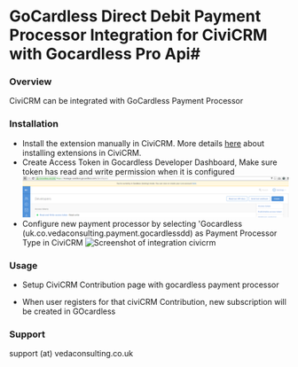 # GoCardless Direct Debit Payment Processor Integration for CiviCRM with Gocardless Pro Api#

### Overview ###

CiviCRM can be integrated with GoCardless Payment Processor

### Installation ###

* Install the extension manually in CiviCRM. More details [here](http://wiki.civicrm.org/confluence/display/CRMDOC/Extensions#Extensions-Installinganewextension) about installing extensions in CiviCRM.
* Create Access Token in Gocardless Developer Dashboard, Make sure token has read and write permission when it is configured 
![Screenshot of gocardless dashboard](images/create_acess_token.png)
* Configure new payment processor by selecting 'Gocardless (uk.co.vedaconsulting.payment.gocardlessdd) as Payment Processor Type in CiviCRM
![Screenshot of integration civicrm](images/payment_proceesor_setup_civi.jpg)

### Usage ###

* Setup CiviCRM Contribution page with gocardless payment processor

* When user registers for that civiCRM Contribution, new subscription will be created in GOcardless 

### Support ###

support (at) vedaconsulting.co.uk


